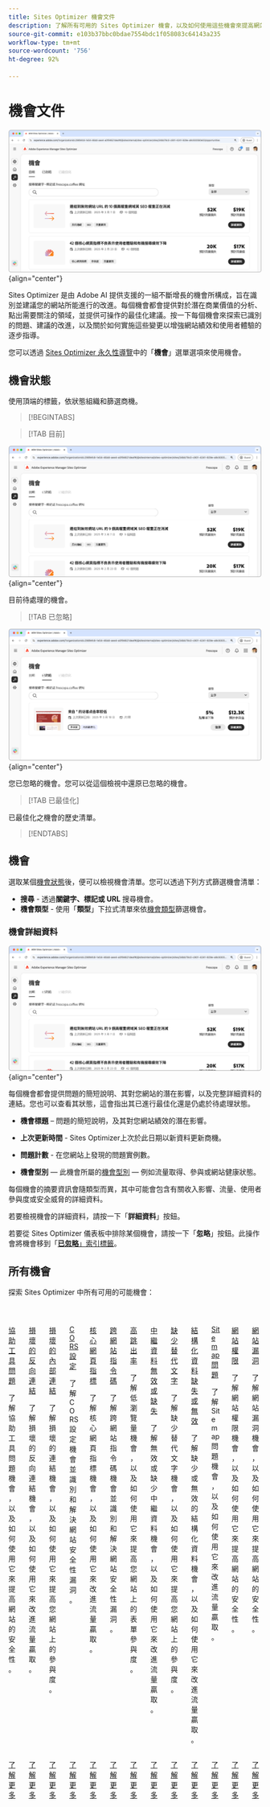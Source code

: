 ```yaml
---
title: Sites Optimizer 機會文件
description: 了解所有可用的 Sites Optimizer 機會，以及如何使用這些機會來提高網站的績效。
source-git-commit: e103b37bbc0bdae7554bdc1f058083c64143a235
workflow-type: tm+mt
source-wordcount: '756'
ht-degree: 92%

---
```



# 機會文件

![Sites Optimizer 機會](./assets/overview/hero.png){align="center"}


Sites Optimizer 是由 Adobe AI 提供支援的一組不斷增長的機會所構成，旨在識別並建議您的網站所能進行的改進。每個機會都會提供對於潛在商業價值的分析、點出需要關注的領域，並提供可操作的最佳化建議。按一下每個機會來探索已識別的問題、建議的改進，以及關於如何實施這些變更以增強網站績效和使用者體驗的逐步指導。

您可以透過 [Sites Optimizer 永久性導覽](/help/documentation/basics.md#navigation)中的「**機會**」選單選項來使用機會。

## 機會狀態

使用頂端的標籤，依狀態組織和篩選商機。

>[!BEGINTABS]

>[!TAB 目前]

![目前的機會](./assets/overview/current.png){align="center"}

目前待處理的機會。

>[!TAB 已忽略]

![已忽略的機會](./assets/overview/ignored.png){align="center"}

您已忽略的機會。您可以從這個檢視中還原已忽略的機會。

>[!TAB 已最佳化]

已最佳化之機會的歷史清單。

>[!ENDTABS]

## 機會

選取某個[機會狀態](#opportunity-status)後，便可以檢視機會清單。您可以透過下列方式篩選機會清單：

* **搜尋** - 透過&#x200B;**關鍵字、標記或 URL** 搜尋機會。
* **機會類型** - 使用「**類型**」下拉式清單來依[機會類型](/help/opportunity-types/overview.md)篩選機會。

### 機會詳細資料

![機會詳細資料](/help/documentation/opportunities/assets/overview/opportunity-details.png){align="center"}

每個機會都會提供問題的簡短說明、其對您網站的潛在影響，以及完整詳細資料的連結。您也可以查看其狀態，這會指出其已進行最佳化還是仍處於待處理狀態。

* **機會標題** – 問題的簡短說明，及其對您網站績效的潛在影響。
* **上次更新時間** - Sites Optimizer上次於此日期以新資料更新商機。

* **問題計數** - 在您網站上發現的問題實例數。
* **機會型別** — 此機會所屬的[機會型別](/help/opportunity-types/overview.md) — 例如流量取得、參與或網站健康狀態。

每個機會的摘要資訊會隨類型而異，其中可能會包含有關收入影響、流量、使用者參與度或安全威脅的詳細資料。

若要檢視機會的詳細資料，請按一下「**詳細資料**」按鈕。

若要從 Sites Optimizer 儀表板中排除某個機會，請按一下「**忽略**」按鈕。此操作會將機會移到「[**已忽略**」索引標籤](#opportunity-status)。

## 所有機會

探索 Sites Optimizer 中所有可用的可能機會：

<!-- CARDS

* ./accessibility-issues.md
  {title=Accessibility issues}
  {image=../../assets/common/card-arrows.png} 
* ./broken-backlinks.md
  {title=Broken backlinks}
  {image=../../assets/common/card-arrows.png}
* ./broken-internal-links.md
  {title=Broken internal links}
  {image=../../assets/common/card-link.png}
* ./cors-configuration.md
  {title=CORS configuration}
  {image=../../assets/common/card-code.png}
* ./core-web-vitals.md
  {title=Core web vitals}
  {image=../../assets/common/card-performance.png}
* ./cross-site-scripting.md
  {title=Cross-site scripting}
  {image=../../assets/common/card-code.png}
* ./high-bounce-rate.md
  {title=High bounce rate}
  {image=../../assets/common/card-arrows.png}    
* ./invalid-or-missing-metadata.md
  {title=Invalid or missing metadata}
  {image=../../assets/common/card-code.png}
* ./missing-alt-text.md
  {title=Missing alt text}
  {image=../../assets/common/card-arrows.png}
* ./missing-invalid-structured-data.md
  {title=Missing or invalid structured data}
  {image=../../assets/common/card-bag.png}
* ./sitemap-issues.md
  {title=Sitemap issues}
  {image=../../assets/common/card-relationship.png}
* ./website-permissions.md
  {title=Website permissions}
  {image=../../assets/common/card-people.png}
* ./website-vulnerabilities.md
  {title=Website vulnerabilities}
  {image=../../assets/common/card-puzzle.png}
  
--->
<!-- START CARDS HTML - DO NOT MODIFY BY HAND -->
<div class="columns">
    <div class="column is-half-tablet is-half-desktop is-one-third-widescreen" aria-label="Accessibility issues">
        <div class="card" style="height: 100%; display: flex; flex-direction: column; height: 100%;">
            <div class="card-image">
                <figure class="image x-is-16by9">
                    <a href="./accessibility-issues.md" title="協助工具問題" target="_blank" rel="referrer">
                        <img class="is-bordered-r-small" src="../../assets/common/card-arrows.png" alt="協助工具問題"
                             style="width: 100%; aspect-ratio: 16 / 9; object-fit: cover; overflow: hidden; display: block; margin: auto;">
                    </a>
                </figure>
            </div>
            <div class="card-content is-padded-small" style="display: flex; flex-direction: column; flex-grow: 1; justify-content: space-between;">
                <div class="top-card-content">
                    <p class="headline is-size-6 has-text-weight-bold">
                        <a href="./accessibility-issues.md" target="_blank" rel="referrer" title="協助工具問題">協助工具問題</a>
                    </p>
                    <p class="is-size-6">了解協助工具問題機會，以及如何使用它來提高網站的安全性。</p>
                </div>
                <a href="./accessibility-issues.md" target="_blank" rel="referrer" class="spectrum-Button spectrum-Button--outline spectrum-Button--primary spectrum-Button--sizeM" style="align-self: flex-start; margin-top: 1rem;">
                    <span class="spectrum-Button-label has-no-wrap has-text-weight-bold">了解更多</span>
                </a>
            </div>
        </div>
    </div>
    <div class="column is-half-tablet is-half-desktop is-one-third-widescreen" aria-label="Broken backlinks">
        <div class="card" style="height: 100%; display: flex; flex-direction: column; height: 100%;">
            <div class="card-image">
                <figure class="image x-is-16by9">
                    <a href="./broken-backlinks.md" title="損壞的反向連結" target="_blank" rel="referrer">
                        <img class="is-bordered-r-small" src="../../assets/common/card-arrows.png" alt="損壞的反向連結"
                             style="width: 100%; aspect-ratio: 16 / 9; object-fit: cover; overflow: hidden; display: block; margin: auto;">
                    </a>
                </figure>
            </div>
            <div class="card-content is-padded-small" style="display: flex; flex-direction: column; flex-grow: 1; justify-content: space-between;">
                <div class="top-card-content">
                    <p class="headline is-size-6 has-text-weight-bold">
                        <a href="./broken-backlinks.md" target="_blank" rel="referrer" title="損壞的反向連結">損壞的反向連結</a>
                    </p>
                    <p class="is-size-6">了解損壞的反向連結機會，以及如何使用它來改進流量贏取。</p>
                </div>
                <a href="./broken-backlinks.md" target="_blank" rel="referrer" class="spectrum-Button spectrum-Button--outline spectrum-Button--primary spectrum-Button--sizeM" style="align-self: flex-start; margin-top: 1rem;">
                    <span class="spectrum-Button-label has-no-wrap has-text-weight-bold">了解更多</span>
                </a>
            </div>
        </div>
    </div>
    <div class="column is-half-tablet is-half-desktop is-one-third-widescreen" aria-label="Broken internal links">
        <div class="card" style="height: 100%; display: flex; flex-direction: column; height: 100%;">
            <div class="card-image">
                <figure class="image x-is-16by9">
                    <a href="./broken-internal-links.md" title="損壞的內部連結" target="_blank" rel="referrer">
                        <img class="is-bordered-r-small" src="../../assets/common/card-link.png" alt="損壞的內部連結"
                             style="width: 100%; aspect-ratio: 16 / 9; object-fit: cover; overflow: hidden; display: block; margin: auto;">
                    </a>
                </figure>
            </div>
            <div class="card-content is-padded-small" style="display: flex; flex-direction: column; flex-grow: 1; justify-content: space-between;">
                <div class="top-card-content">
                    <p class="headline is-size-6 has-text-weight-bold">
                        <a href="./broken-internal-links.md" target="_blank" rel="referrer" title="損壞的內部連結">損壞的內部連結</a>
                    </p>
                    <p class="is-size-6">了解損壞的連結機會，以及如何使用它來提高您網站上的參與度。</p>
                </div>
                <a href="./broken-internal-links.md" target="_blank" rel="referrer" class="spectrum-Button spectrum-Button--outline spectrum-Button--primary spectrum-Button--sizeM" style="align-self: flex-start; margin-top: 1rem;">
                    <span class="spectrum-Button-label has-no-wrap has-text-weight-bold">了解更多</span>
                </a>
            </div>
        </div>
    </div>
    <div class="column is-half-tablet is-half-desktop is-one-third-widescreen" aria-label="CORS configuration">
        <div class="card" style="height: 100%; display: flex; flex-direction: column; height: 100%;">
            <div class="card-image">
                <figure class="image x-is-16by9">
                    <a href="./cors-configuration.md" title="CORS 設定" target="_blank" rel="referrer">
                        <img class="is-bordered-r-small" src="../../assets/common/card-code.png" alt="CORS 設定"
                             style="width: 100%; aspect-ratio: 16 / 9; object-fit: cover; overflow: hidden; display: block; margin: auto;">
                    </a>
                </figure>
            </div>
            <div class="card-content is-padded-small" style="display: flex; flex-direction: column; flex-grow: 1; justify-content: space-between;">
                <div class="top-card-content">
                    <p class="headline is-size-6 has-text-weight-bold">
                        <a href="./cors-configuration.md" target="_blank" rel="referrer" title="CORS 設定">CORS 設定</a>
                    </p>
                    <p class="is-size-6">了解 CORS 設定機會並識別和解決網站安全性漏洞。</p>
                </div>
                <a href="./cors-configuration.md" target="_blank" rel="referrer" class="spectrum-Button spectrum-Button--outline spectrum-Button--primary spectrum-Button--sizeM" style="align-self: flex-start; margin-top: 1rem;">
                    <span class="spectrum-Button-label has-no-wrap has-text-weight-bold">了解更多</span>
                </a>
            </div>
        </div>
    </div>
    <div class="column is-half-tablet is-half-desktop is-one-third-widescreen" aria-label="Core web vitals">
        <div class="card" style="height: 100%; display: flex; flex-direction: column; height: 100%;">
            <div class="card-image">
                <figure class="image x-is-16by9">
                    <a href="./core-web-vitals.md" title="核心網頁指標" target="_blank" rel="referrer">
                        <img class="is-bordered-r-small" src="../../assets/common/card-performance.png" alt="核心網頁指標"
                             style="width: 100%; aspect-ratio: 16 / 9; object-fit: cover; overflow: hidden; display: block; margin: auto;">
                    </a>
                </figure>
            </div>
            <div class="card-content is-padded-small" style="display: flex; flex-direction: column; flex-grow: 1; justify-content: space-between;">
                <div class="top-card-content">
                    <p class="headline is-size-6 has-text-weight-bold">
                        <a href="./core-web-vitals.md" target="_blank" rel="referrer" title="核心網頁指標">核心網頁指標</a>
                    </p>
                    <p class="is-size-6">了解核心網頁指標機會，以及如何使用它來改進流量贏取。</p>
                </div>
                <a href="./core-web-vitals.md" target="_blank" rel="referrer" class="spectrum-Button spectrum-Button--outline spectrum-Button--primary spectrum-Button--sizeM" style="align-self: flex-start; margin-top: 1rem;">
                    <span class="spectrum-Button-label has-no-wrap has-text-weight-bold">了解更多</span>
                </a>
            </div>
        </div>
    </div>
    <div class="column is-half-tablet is-half-desktop is-one-third-widescreen" aria-label="Cross-site scripting">
        <div class="card" style="height: 100%; display: flex; flex-direction: column; height: 100%;">
            <div class="card-image">
                <figure class="image x-is-16by9">
                    <a href="./cross-site-scripting.md" title="跨網站指令碼" target="_blank" rel="referrer">
                        <img class="is-bordered-r-small" src="../../assets/common/card-code.png" alt="跨網站指令碼"
                             style="width: 100%; aspect-ratio: 16 / 9; object-fit: cover; overflow: hidden; display: block; margin: auto;">
                    </a>
                </figure>
            </div>
            <div class="card-content is-padded-small" style="display: flex; flex-direction: column; flex-grow: 1; justify-content: space-between;">
                <div class="top-card-content">
                    <p class="headline is-size-6 has-text-weight-bold">
                        <a href="./cross-site-scripting.md" target="_blank" rel="referrer" title="跨網站指令碼">跨網站指令碼</a>
                    </p>
                    <p class="is-size-6">了解跨網站指令碼機會並識別和解決網站安全性漏洞。</p>
                </div>
                <a href="./cross-site-scripting.md" target="_blank" rel="referrer" class="spectrum-Button spectrum-Button--outline spectrum-Button--primary spectrum-Button--sizeM" style="align-self: flex-start; margin-top: 1rem;">
                    <span class="spectrum-Button-label has-no-wrap has-text-weight-bold">了解更多</span>
                </a>
            </div>
        </div>
    </div>
    <div class="column is-half-tablet is-half-desktop is-one-third-widescreen" aria-label="High bounce rate">
        <div class="card" style="height: 100%; display: flex; flex-direction: column; height: 100%;">
            <div class="card-image">
                <figure class="image x-is-16by9">
                    <a href="./high-bounce-rate.md" title="高跳出率" target="_blank" rel="referrer">
                        <img class="is-bordered-r-small" src="../../assets/common/card-arrows.png" alt="高跳出率"
                             style="width: 100%; aspect-ratio: 16 / 9; object-fit: cover; overflow: hidden; display: block; margin: auto;">
                    </a>
                </figure>
            </div>
            <div class="card-content is-padded-small" style="display: flex; flex-direction: column; flex-grow: 1; justify-content: space-between;">
                <div class="top-card-content">
                    <p class="headline is-size-6 has-text-weight-bold">
                        <a href="./high-bounce-rate.md" target="_blank" rel="referrer" title="高跳出率">高跳出率</a>
                    </p>
                    <p class="is-size-6">了解低瀏覽量機會，以及如何使用它來提高您網站上的表單參與度。</p>
                </div>
                <a href="./high-bounce-rate.md" target="_blank" rel="referrer" class="spectrum-Button spectrum-Button--outline spectrum-Button--primary spectrum-Button--sizeM" style="align-self: flex-start; margin-top: 1rem;">
                    <span class="spectrum-Button-label has-no-wrap has-text-weight-bold">了解更多</span>
                </a>
            </div>
        </div>
    </div>
    <div class="column is-half-tablet is-half-desktop is-one-third-widescreen" aria-label="Invalid or missing metadata">
        <div class="card" style="height: 100%; display: flex; flex-direction: column; height: 100%;">
            <div class="card-image">
                <figure class="image x-is-16by9">
                    <a href="./invalid-or-missing-metadata.md" title="中繼資料無效或缺失" target="_blank" rel="referrer">
                        <img class="is-bordered-r-small" src="../../assets/common/card-code.png" alt="中繼資料無效或缺失"
                             style="width: 100%; aspect-ratio: 16 / 9; object-fit: cover; overflow: hidden; display: block; margin: auto;">
                    </a>
                </figure>
            </div>
            <div class="card-content is-padded-small" style="display: flex; flex-direction: column; flex-grow: 1; justify-content: space-between;">
                <div class="top-card-content">
                    <p class="headline is-size-6 has-text-weight-bold">
                        <a href="./invalid-or-missing-metadata.md" target="_blank" rel="referrer" title="中繼資料無效或缺失">中繼資料無效或缺失</a>
                    </p>
                    <p class="is-size-6">了解無效或缺少中繼資料機會，以及如何使用它來改進流量贏取。</p>
                </div>
                <a href="./invalid-or-missing-metadata.md" target="_blank" rel="referrer" class="spectrum-Button spectrum-Button--outline spectrum-Button--primary spectrum-Button--sizeM" style="align-self: flex-start; margin-top: 1rem;">
                    <span class="spectrum-Button-label has-no-wrap has-text-weight-bold">了解更多</span>
                </a>
            </div>
        </div>
    </div>
    <div class="column is-half-tablet is-half-desktop is-one-third-widescreen" aria-label="Missing alt text">
        <div class="card" style="height: 100%; display: flex; flex-direction: column; height: 100%;">
            <div class="card-image">
                <figure class="image x-is-16by9">
                    <a href="./missing-alt-text.md" title="缺少替代文字" target="_blank" rel="referrer">
                        <img class="is-bordered-r-small" src="../../assets/common/card-arrows.png" alt="缺少替代文字"
                             style="width: 100%; aspect-ratio: 16 / 9; object-fit: cover; overflow: hidden; display: block; margin: auto;">
                    </a>
                </figure>
            </div>
            <div class="card-content is-padded-small" style="display: flex; flex-direction: column; flex-grow: 1; justify-content: space-between;">
                <div class="top-card-content">
                    <p class="headline is-size-6 has-text-weight-bold">
                        <a href="./missing-alt-text.md" target="_blank" rel="referrer" title="缺少替代文字">缺少替代文字</a>
                    </p>
                    <p class="is-size-6">了解缺少替代文字機會，以及如何使用它來提高您網站上的參與度。</p>
                </div>
                <a href="./missing-alt-text.md" target="_blank" rel="referrer" class="spectrum-Button spectrum-Button--outline spectrum-Button--primary spectrum-Button--sizeM" style="align-self: flex-start; margin-top: 1rem;">
                    <span class="spectrum-Button-label has-no-wrap has-text-weight-bold">了解更多</span>
                </a>
            </div>
        </div>
    </div>
    <div class="column is-half-tablet is-half-desktop is-one-third-widescreen" aria-label="Missing or invalid structured data">
        <div class="card" style="height: 100%; display: flex; flex-direction: column; height: 100%;">
            <div class="card-image">
                <figure class="image x-is-16by9">
                    <a href="./missing-invalid-structured-data.md" title="結構化資料缺失或無效" target="_blank" rel="referrer">
                        <img class="is-bordered-r-small" src="../../assets/common/card-bag.png" alt="結構化資料缺失或無效"
                             style="width: 100%; aspect-ratio: 16 / 9; object-fit: cover; overflow: hidden; display: block; margin: auto;">
                    </a>
                </figure>
            </div>
            <div class="card-content is-padded-small" style="display: flex; flex-direction: column; flex-grow: 1; justify-content: space-between;">
                <div class="top-card-content">
                    <p class="headline is-size-6 has-text-weight-bold">
                        <a href="./missing-invalid-structured-data.md" target="_blank" rel="referrer" title="結構化資料缺失或無效">結構化資料缺失或無效</a>
                    </p>
                    <p class="is-size-6">了解缺少或無效的結構化資料機會，以及如何使用它來改進流量贏取。</p>
                </div>
                <a href="./missing-invalid-structured-data.md" target="_blank" rel="referrer" class="spectrum-Button spectrum-Button--outline spectrum-Button--primary spectrum-Button--sizeM" style="align-self: flex-start; margin-top: 1rem;">
                    <span class="spectrum-Button-label has-no-wrap has-text-weight-bold">了解更多</span>
                </a>
            </div>
        </div>
    </div>
    <div class="column is-half-tablet is-half-desktop is-one-third-widescreen" aria-label="Sitemap issues">
        <div class="card" style="height: 100%; display: flex; flex-direction: column; height: 100%;">
            <div class="card-image">
                <figure class="image x-is-16by9">
                    <a href="./sitemap-issues.md" title="Sitemap 問題" target="_blank" rel="referrer">
                        <img class="is-bordered-r-small" src="../../assets/common/card-relationship.png" alt="Sitemap 問題"
                             style="width: 100%; aspect-ratio: 16 / 9; object-fit: cover; overflow: hidden; display: block; margin: auto;">
                    </a>
                </figure>
            </div>
            <div class="card-content is-padded-small" style="display: flex; flex-direction: column; flex-grow: 1; justify-content: space-between;">
                <div class="top-card-content">
                    <p class="headline is-size-6 has-text-weight-bold">
                        <a href="./sitemap-issues.md" target="_blank" rel="referrer" title="Sitemap 問題">Sitemap 問題</a>
                    </p>
                    <p class="is-size-6">了解 Sitemap 問題機會，以及如何使用它來改進流量贏取。</p>
                </div>
                <a href="./sitemap-issues.md" target="_blank" rel="referrer" class="spectrum-Button spectrum-Button--outline spectrum-Button--primary spectrum-Button--sizeM" style="align-self: flex-start; margin-top: 1rem;">
                    <span class="spectrum-Button-label has-no-wrap has-text-weight-bold">了解更多</span>
                </a>
            </div>
        </div>
    </div>
    <div class="column is-half-tablet is-half-desktop is-one-third-widescreen" aria-label="Website permissions">
        <div class="card" style="height: 100%; display: flex; flex-direction: column; height: 100%;">
            <div class="card-image">
                <figure class="image x-is-16by9">
                    <a href="./website-permissions.md" title="網站權限" target="_blank" rel="referrer">
                        <img class="is-bordered-r-small" src="../../assets/common/card-people.png" alt="網站權限"
                             style="width: 100%; aspect-ratio: 16 / 9; object-fit: cover; overflow: hidden; display: block; margin: auto;">
                    </a>
                </figure>
            </div>
            <div class="card-content is-padded-small" style="display: flex; flex-direction: column; flex-grow: 1; justify-content: space-between;">
                <div class="top-card-content">
                    <p class="headline is-size-6 has-text-weight-bold">
                        <a href="./website-permissions.md" target="_blank" rel="referrer" title="網站權限">網站權限</a>
                    </p>
                    <p class="is-size-6">了解網站權限機會，以及如何使用它來提高網站的安全性。</p>
                </div>
                <a href="./website-permissions.md" target="_blank" rel="referrer" class="spectrum-Button spectrum-Button--outline spectrum-Button--primary spectrum-Button--sizeM" style="align-self: flex-start; margin-top: 1rem;">
                    <span class="spectrum-Button-label has-no-wrap has-text-weight-bold">了解更多</span>
                </a>
            </div>
        </div>
    </div>
    <div class="column is-half-tablet is-half-desktop is-one-third-widescreen" aria-label="Website vulnerabilities">
        <div class="card" style="height: 100%; display: flex; flex-direction: column; height: 100%;">
            <div class="card-image">
                <figure class="image x-is-16by9">
                    <a href="./website-vulnerabilities.md" title="網站漏洞" target="_blank" rel="referrer">
                        <img class="is-bordered-r-small" src="../../assets/common/card-puzzle.png" alt="網站漏洞"
                             style="width: 100%; aspect-ratio: 16 / 9; object-fit: cover; overflow: hidden; display: block; margin: auto;">
                    </a>
                </figure>
            </div>
            <div class="card-content is-padded-small" style="display: flex; flex-direction: column; flex-grow: 1; justify-content: space-between;">
                <div class="top-card-content">
                    <p class="headline is-size-6 has-text-weight-bold">
                        <a href="./website-vulnerabilities.md" target="_blank" rel="referrer" title="網站漏洞">網站漏洞</a>
                    </p>
                    <p class="is-size-6">了解網站漏洞機會，以及如何使用它來提高網站的安全性。</p>
                </div>
                <a href="./website-vulnerabilities.md" target="_blank" rel="referrer" class="spectrum-Button spectrum-Button--outline spectrum-Button--primary spectrum-Button--sizeM" style="align-self: flex-start; margin-top: 1rem;">
                    <span class="spectrum-Button-label has-no-wrap has-text-weight-bold">了解更多</span>
                </a>
            </div>
        </div>
    </div>
</div>
<!-- END CARDS HTML - DO NOT MODIFY BY HAND -->


